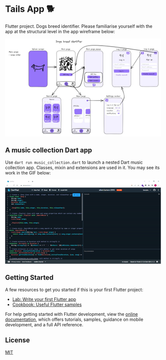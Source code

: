 # Tails App :dog2:

Flutter project. Dogs breed identifier. Please familiarise yourself with the app at the structural level in the app wireframe below:

![The tails app wireframe](/app_wireframe.jpg)

## A music collection Dart app
Use `dart run music_collection.dart` to launch a nested Dart music collection app. Classes, mixin and extensions are used in it. You may see its work in the GIF below:

![Music collection app work](/music_collection.gif)

## Getting Started

A few resources to get you started if this is your first Flutter project:

- [Lab: Write your first Flutter app](https://docs.flutter.dev/get-started/codelab)
- [Cookbook: Useful Flutter samples](https://docs.flutter.dev/cookbook)

For help getting started with Flutter development, view the
[online documentation](https://docs.flutter.dev/), which offers tutorials,
samples, guidance on mobile development, and a full API reference.

## License

[MIT](https://choosealicense.com/licenses/mit/)
